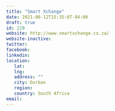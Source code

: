 ```yaml
---
title: "Smart Xchange"
date: 2021-06-12T15:35:07-04:00
draft: true
id: 219
website: http://www.smartxchange.co.za/
website-inactive: 
twitter: 
facebook: 
linkedin: 
location: 
   lat: 
   lng: 
   address: ""
   city: Durban
   region: 
   country: South Africa 
email: 
---
```



